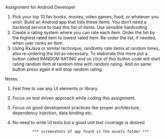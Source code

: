 Assignment for Android Developer

1. Pick your top 10 fav books, movies, video games, food, or whatever you wish. Build an
Android app that lists these items. You don’t need a backend service to load this list of items.
Use sensible hardcoding.
2. Create a rating system where you can rate each item. Order the list by the highest rated
item to lowest rated item. Re-order the list, if needed, when user ranks an item.
3. Using RxJava or similar technique, randomly rate items at random times, also re-ordering
the list as necessary. To elaborate this more put a button called RANDOM RATING and on
click of this button code will start rating random item at random time with random rating. And
on same button press again it will stop random rating.

Notes:
1. Feel free to use any UI elements or library.
2. Focus on test driven approach while coding this assignment.
3. Focus on good development practices like proper architecture, dependency injection, data
binding etc.
4. No need to write UI tests but a good unit test coverage is desired

                *** screenshots of app found in the assets folder ***